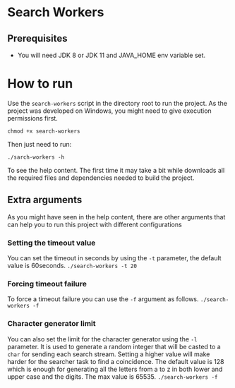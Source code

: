 # Search Workers

## Prerequisites
* You will need JDK 8 or JDK 11 and JAVA_HOME env variable set.

# How to run
Use the `search-workers` script in the directory root to run the project. As the project was developed on Windows,
you might need to give execution permissions first.

``chmod +x search-workers``

Then just need to run:

``./sarch-workers -h``

To see the help content. The first time it may take a bit while downloads all the 
required files and dependencies needed to build the project.

## Extra arguments

As you might have seen in the help content, there are other arguments that can help you to run this project
with different configurations

### Setting the timeout value
You can set the timeout in seconds by using the `-t` parameter, the default value is  60seconds.
``./search-workers -t 20``

### Forcing timeout failure
To force a timeout failure you can use the `-f` argument as follows.
``./search-workers -f``

### Character generator limit
You can also set the limit for the character generator using the `-l` parameter. It is used to generate a
random integer that will be casted to a `char` for sending each search stream. Setting
a higher value will make harder for the searcher task to find a coincidence. The default
value is 128 which is enough for generating all the letters from a to z in both lower and upper case and the
digits. The max value is 65535.
``./search-workers -f``








